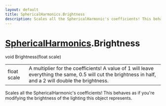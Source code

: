 ```yaml
---
layout: default
title: SphericalHarmonics.Brightness
description: Scales all the SphericalHarmonic's coefficients! This behaves as if you're modifying the brightness of the lighting this object represents.
---
```

# [SphericalHarmonics]({{site.url}}/Pages/Reference/SphericalHarmonics.html).Brightness

<div class='signature' markdown='1'>
void Brightness(float scale)
</div>

|  |  |
|--|--|
|float scale|A multiplier for the coefficients! A value of             1 will leave everything the same, 0.5 will cut the brightness in             half, and a 2 will double the brightness.|

Scales all the SphericalHarmonic's coefficients! This
behaves as if you're modifying the brightness of the lighting
this object represents.



